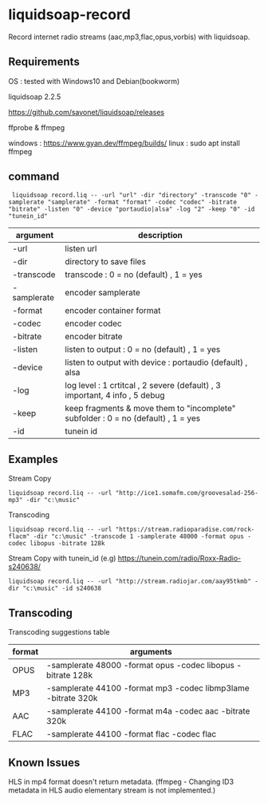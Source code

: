 
# liquidsoap-record

Record internet radio streams (aac,mp3,flac,opus,vorbis) with liquidsoap. 


## Requirements
OS : tested with Windows10 and Debian(bookworm)

liquidsoap 2.2.5

https://github.com/savonet/liquidsoap/releases

ffprobe & ffmpeg 

windows : https://www.gyan.dev/ffmpeg/builds/ 
linux : sudo apt install ffmpeg


## command

```
 liquidsoap record.liq -- -url "url" -dir "directory" -transcode "0" -samplerate "samplerate" -format "format" -codec "codec" -bitrate "bitrate" -listen "0" -device "portaudio|alsa" -log "2" -keep "0" -id "tunein_id"
```



| argument      | description |
| ------------- | ------------- |
| -url          | listen url |
| -dir          | directory to save files |
| -transcode         | transcode : 0 = no (default) , 1 = yes|
| -samplerate         | encoder samplerate|
| -format          | encoder container format |
| -codec       | encoder codec  |
| -bitrate          | encoder bitrate |
| -listen         | listen to output : 0 = no (default) , 1 = yes |
| -device         | listen to output with device : portaudio (default) , alsa |
| -log       | log level : 1 crtitcal , 2 severe (default) , 3 important, 4 info , 5 debug|
| -keep         | keep fragments & move them to "incomplete" subfolder : 0 = no (default) , 1 = yes |
| -id         | tunein id |


## Examples

Stream Copy
```
liquidsoap record.liq -- -url "http://ice1.somafm.com/groovesalad-256-mp3" -dir "c:\music"
```

Transcoding
```
liquidsoap record.liq -- -url "https://stream.radioparadise.com/rock-flacm" -dir "c:\music" -transcode 1 -samplerate 48000 -format opus -codec libopus -bitrate 128k

```

Stream Copy with tunein_id (e.g) https://tunein.com/radio/Roxx-Radio-s240638/
```
liquidsoap record.liq -- -url "http://stream.radiojar.com/aay95tkmb" -dir "c:\music" -id s240638
```

## Transcoding

Transcoding suggestions table

| format     | arguments|
| ------------- | ------------- |
| OPUS          | -samplerate 48000 -format opus -codec libopus -bitrate 128k|
| MP3         | -samplerate 44100 -format mp3 -codec libmp3lame -bitrate 320k |
| AAC        | -samplerate 44100 -format m4a -codec aac -bitrate 320k|
| FLAC        | -samplerate 44100 -format flac -codec flac|


## Known Issues

HLS in mp4 format doesn't return metadata.
(ffmpeg - Changing ID3 metadata in HLS audio elementary stream is not implemented.)

